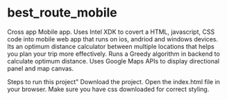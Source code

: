 best_route_mobile
=================

Cross app Mobile app.
Uses Intel XDK to covert a HTML, javascript, CSS code into mobile web app that runs on ios, andriod and windows devices. 
Its an optimum distance calculator between multiple locations that helps you plan your trip more effectively. 
Runs a Greedy algorithm in backend to calculate optimum distance. 
Uses Google Maps APIs to display directional panel and map canvas.

Steps to run this project"
Download the project.
Open the index.html file in your browser.
Make sure you have css downloaded for correct styling.
